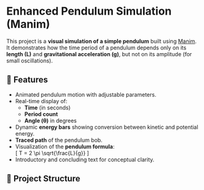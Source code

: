 # Enhanced Pendulum Simulation (Manim)

This project is a **visual simulation of a simple pendulum** built using [Manim](https://www.manim.community/).  
It demonstrates how the time period of a pendulum depends only on its **length (L)** and **gravitational acceleration (g)**, but not on its amplitude (for small oscillations).

## 🎥 Features
- Animated pendulum motion with adjustable parameters.  
- Real-time display of:
  - **Time** (in seconds)  
  - **Period count**  
  - **Angle (θ)** in degrees  
- Dynamic **energy bars** showing conversion between kinetic and potential energy.  
- **Traced path** of the pendulum bob.  
- Visualization of the **pendulum formula**:  
  \[
  T = 2 \pi \sqrt{\frac{L}{g}}
  \]
- Introductory and concluding text for conceptual clarity.

## 📂 Project Structure
